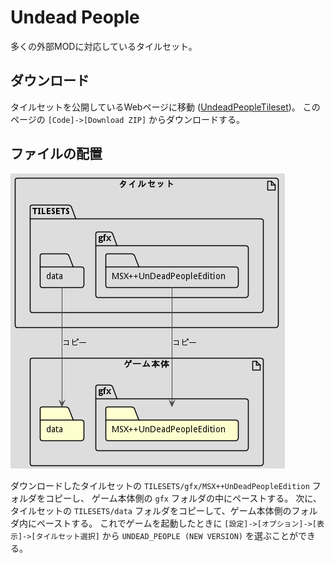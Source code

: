 # Undead People
多くの外部MODに対応しているタイルセット。

## ダウンロード
タイルセットを公開しているWebページに移動
([UndeadPeopleTileset](https://github.com/Theawesomeboophis/UndeadPeopleTileset))。
このページの `[Code]->[Download ZIP]` からダウンロードする。

## ファイルの配置
![tile to game](https://raw.githubusercontent.com/tlshtivo053153/cdda-install-guide-jp/images/tileToGame.png)

ダウンロードしたタイルセットの `TILESETS/gfx/MSX++UnDeadPeopleEdition` フォルダをコピーし、
ゲーム本体側の `gfx` フォルダの中にペーストする。
次に、タイルセットの `TILESETS/data` フォルダをコピーして、ゲーム本体側のフォルダ内にペーストする。
これでゲームを起動したときに
`[設定]->[オプション]->[表示]->[タイルセット選択]`
から `UNDEAD_PEOPLE (NEW VERSION)` を選ぶことができる。
